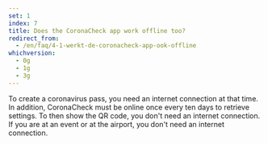 ```yaml
---
set: 1
index: 7
title: Does the CoronaCheck app work offline too?
redirect_from: 
  - /en/faq/4-1-werkt-de-coronacheck-app-ook-offline
whichversion:
  - 0g
  - 1g
  - 3g
---
```

To create a coronavirus pass, you need an internet connection at that time. In addition, CoronaCheck must be online once every ten days to retrieve settings. To then show the QR code, you don't need an internet connection. If you are at an event or at the airport, you don't need an internet connection.
